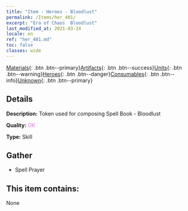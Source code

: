 ```yaml
---
title: "Item - Heroes - Bloodlust"
permalink: /Items/her_401/
excerpt: "Era of Chaos  Bloodlust"
last_modified_at: 2021-03-24
locale: en
ref: "her_401.md"
toc: false
classes: wide
---
```

 [Materials](/Items/){: .btn .btn--primary}[Artifacts](/Items/Artifacts/){: .btn .btn--success}[Units](/Items/Units/){: .btn .btn--warning}[Heroes](/Items/Heroes/){: .btn .btn--danger}[Consumables](/Items/Consumables/){: .btn .btn--info}[Unknown](/Items/Unknown/){: .btn .btn--primary}

## Details
 **Description:** Token used for composing Spell Book - Bloodlust

 **Quality:** <span style="color: #DA70D6">OK</span>

 **Type:** Skill

## Gather

*    Spell Prayer 

## This item contains:

  None


